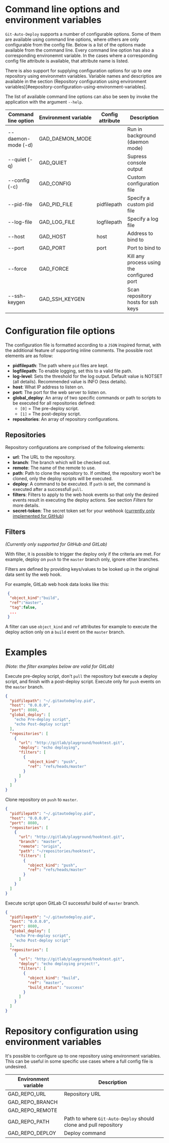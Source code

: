 # Command line options and environment variables

```Git-Auto-Deploy``` supports a number of configurable options. Some of them are available using command line options, where others are only configurable from the config file. Below is a list of the options made available from the command line. Every command line option has also a corresponding environemnt variable. In the cases where a corresponding config file attribute is available, that attribute name is listed.

There is also support for supplying configuration options for up to one repository using environmetn variables. Variable names and descriptios are available in the section (Repository configuration using environment variables)[#eepository-configuration-using-environment-variables].

The list of available command line options can also be seen by invoke the application with the argument ```--help```.

Command line option    | Environment variable | Config attribute | Description
---------------------- | -------------------- | ---------------- | --------------------------
--daemon-mode (-d)     | GAD_DAEMON_MODE      |                  | Run in background (daemon mode)
--quiet (-q)           | GAD_QUIET            |                  | Supress console output
--config (-c) <path>   | GAD_CONFIG           |                  | Custom configuration file
--pid-file <path>      | GAD_PID_FILE         | pidfilepath      | Specify a custom pid file
--log-file <path>      | GAD_LOG_FILE         | logfilepath      | Specify a log file
--host <host>          | GAD_HOST             | host             | Address to bind to
--port <port>          | GAD_PORT             | port             | Port to bind to
--force                | GAD_FORCE            |                  | Kill any process using the configured port
--ssh-keygen           | GAD_SSH_KEYGEN       |                  | Scan repository hosts for ssh keys

# Configuration file options
The configuration file is formatted according to a `JSON` inspired format, with the additional feature of supporting inline comments. The possible root elements are 
as follow:

 - **pidfilepath**: The path where `pid` files are kept.
 - **logfilepath**: To enable logging, set this to a valid file path.
 - **log-level**: Sets the threshold for the log output. Default value is NOTSET (all details). Recommended value is INFO (less details).
 - **host**: What IP address to listen on.
 - **port**: The port for the web server to listen on.
 - **global_deploy**: An array of two specific commands or path to scripts
   to be executed for all repositories defined:
    - `[0]` = The pre-deploy script.
    - `[1]` = The post-deploy script.
 - **repositories**: An array of repository configurations.

## Repositories
Repository configurations are comprised of the following elements:

 - **url**: The URL to the repository.
 - **branch**: The branch which will be checked out.
 - **remote**: The name of the remote to use.
 - **path**: Path to clone the repository to. If omitted, the repository won't
   be cloned, only the deploy scripts will be executed.
 - **deploy**: A command to be executed. If `path` is set, the command is 
   executed after a successfull `pull`.
 - **filters**: Filters to apply to the web hook events so that only the desired
   events result in executing the deploy actions. See section *Filters* for more
   details.
 - **secret-token**: The secret token set for your webhook ([currently only implemented for GitHub](https://developer.github.com/webhooks/securing/))

## Filters
*(Currently only supported for GitHub and GitLab)*

With filter, it is possible to trigger the deploy only if the criteria are met.
For example, deploy on `push` to the `master` branch only, ignore other branches.

Filters are defined by providing keys/values to be looked up in the original 
data sent by the web hook. 

For example, GitLab web hook data looks like this:

```json
 {
  "object_kind":"build",
  "ref":"master",
  "tag":false,
  ...
 }
```

A filter can use `object_kind` and `ref` attributes for example to execute the
deploy action only on a `build` event on the `master` branch.

# Examples
*(Note: the filter examples below are valid for GitLab)*

Execute pre-deploy script, don't `pull` the repository but execute a deploy
script, and finish with a post-deploy script. Execute only for `push` events on
the `master` branch.

```json
{
  "pidfilepath": "~/.gitautodeploy.pid",
  "host": "0.0.0.0",
  "port": 8080,
  "global_deploy": [
    "echo Pre-deploy script",
    "echo Post-deploy script"
  ],
  "repositories": [
    {
      "url": "http://gitlab/playground/hooktest.git",
      "deploy": "echo deploying",
      "filters": [
        {
          "object_kind": "push",
          "ref": "refs/heads/master"
        }
      ]
    }
  ]
}
```

Clone repository on `push` to `master`.

```json
{
  "pidfilepath": "~/.gitautodeploy.pid",
  "host": "0.0.0.0",
  "port": 8080,
  "repositories": [
    {
      "url": "http://gitlab/playground/hooktest.git",
      "branch": "master",
      "remote": "origin",
      "path": "~/repositories/hooktest",
      "filters": [
        {
          "object_kind": "push",
          "ref": "refs/heads/master"
        }
      ]
    }
  ]
}
```

Execute script upon GitLab CI successful build of `master` branch.

```json
{
  "pidfilepath": "~/.gitautodeploy.pid",
  "host": "0.0.0.0",
  "port": 8080,
  "global_deploy": [
    "echo Pre-deploy script",
    "echo Post-deploy script"
  ],
  "repositories": [
    {
      "url": "http://gitlab/playground/hooktest.git",
      "deploy": "echo deploying project!",
      "filters": [
        {
          "object_kind": "build",
          "ref": "master",
          "build_status": "success"
        }
      ]
    }
  ]
}
```

# Repository configuration using environment variables

It's possible to configure up to one repository using environment variables. This can be useful in some specific use cases where a full config file is undesired.

Environment variable | Description
-------------------- | --------------------------
GAD_REPO_URL         | Repository URL
GAD_REPO_BRANCH      |
GAD_REPO_REMOTE      |
GAD_REPO_PATH        | Path to where ```Git-Auto-Deploy``` should clone and pull repository
GAD_REPO_DEPLOY      | Deploy command

